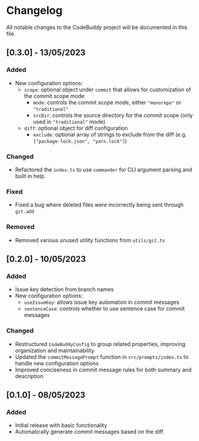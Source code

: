 # Changelog

All notable changes to the CodeBuddy project will be documented in this file.

## [0.3.0] - 13/05/2023

### Added

-   New configuration options:
    -   `scope`: optional object under `commit` that allows for customization of the commit scope mode
        -   `mode`: controls the commit scope mode, either `"monorepo"` or `"traditional"`
        -   `srcDir`: controls the source directory for the commit scope (only used in `"traditional"` mode)
    -   `diff`: optional object for diff configuration
        -   `exclude`: optional array of strings to exclude from the diff (e.g. `["package-lock.json", "yarn.lock"]`)

### Changed

-   Refactored the `index.ts` to use `commander` for CLI argument parsing and built in help.

### Fixed

-   Fixed a bug where deleted files were incorrectly being sent through `git.add`

### Removed

-   Removed various unused utility functions from `utils/git.ts`

## [0.2.0] - 10/05/2023

### Added

-   Issue key detection from branch names
-   New configuration options:
    -   `useIssueKey`: allows issue key automation in commit messages
    -   `sentenceCase`: controls whether to use sentence case for commit messages

### Changed

-   Restructured `CodeBuddyConfig` to group related properties, improving organization and maintainability
-   Updated the `commitMessagePrompt` function in `src/prompts/index.ts` to handle new configuration options
-   Improved conciseness in commit message rules for both summary and description

## [0.1.0] - 08/05/2023

### Added

-   Initial release with basic functionality
-   Automatically generate commit messages based on the diff
